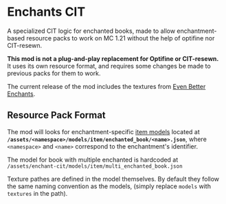 # Enchants CIT
A specialized CIT logic for enchanted books, made to allow enchantment-based resource packs to work on MC 1.21 without the help of optifine nor CIT-resewn.

**This mod is not a plug-and-play replacement for Optifine or CIT-resewn.**
It uses its own resource format, and requires some changes be made to previous packs for them to work.

The current release of the mod includes the textures from [Even Better Enchants](https://modrinth.com/resourcepack/even-better-enchants).

## Resource Pack Format

The mod will looks for enchantment-specific [item models](https://minecraft.wiki/w/Model#Item_models) located at **`/assets/<namespace>/models/item/enchanted_book/<name>.json`**, where `<namespace>` and `<name>` correspond to the enchantment's identifier.

The model for book with multiple enchanted is hardcoded at `/assets/enchant-cit/models/item/multi_enchanted_book.json`

Texture pathes are defined in the model themselves. By default they follow the same naming convention as the models, (simply replace `models` with `textures` in the path).
